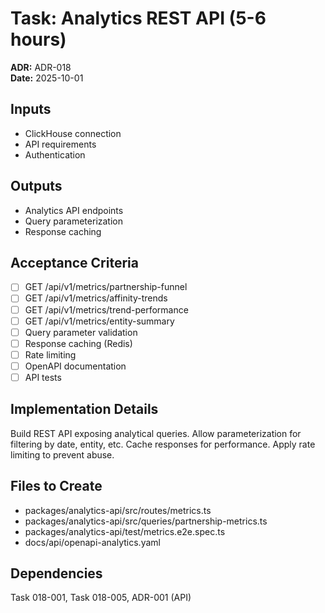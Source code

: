# Task: Analytics REST API (5-6 hours)
**ADR:** ADR-018  
**Date:** 2025-10-01

## Inputs
- ClickHouse connection
- API requirements
- Authentication

## Outputs
- Analytics API endpoints
- Query parameterization
- Response caching

## Acceptance Criteria
- [ ] GET /api/v1/metrics/partnership-funnel
- [ ] GET /api/v1/metrics/affinity-trends
- [ ] GET /api/v1/metrics/trend-performance
- [ ] GET /api/v1/metrics/entity-summary
- [ ] Query parameter validation
- [ ] Response caching (Redis)
- [ ] Rate limiting
- [ ] OpenAPI documentation
- [ ] API tests

## Implementation Details
Build REST API exposing analytical queries. Allow parameterization for filtering by date, entity, etc. Cache responses for performance. Apply rate limiting to prevent abuse.

## Files to Create
- packages/analytics-api/src/routes/metrics.ts
- packages/analytics-api/src/queries/partnership-metrics.ts
- packages/analytics-api/test/metrics.e2e.spec.ts
- docs/api/openapi-analytics.yaml

## Dependencies
Task 018-001, Task 018-005, ADR-001 (API)